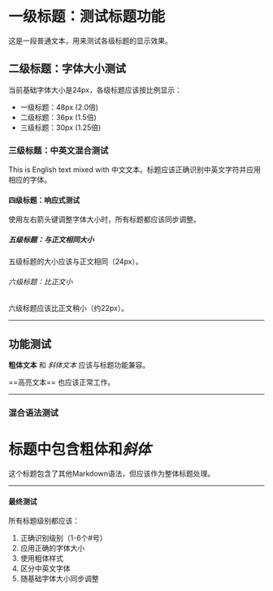 # 一级标题：测试标题功能

这是一段普通文本，用来测试各级标题的显示效果。

## 二级标题：字体大小测试

当前基础字体大小是24px，各级标题应该按比例显示：
- 一级标题：48px (2.0倍)
- 二级标题：36px (1.5倍)
- 三级标题：30px (1.25倍)

### 三级标题：中英文混合测试

This is English text mixed with 中文文本。标题应该正确识别中英文字符并应用相应的字体。

#### 四级标题：响应式测试

使用左右箭头键调整字体大小时，所有标题都应该同步调整。

##### 五级标题：与正文相同大小

五级标题的大小应该与正文相同（24px）。

###### 六级标题：比正文小

六级标题应该比正文稍小（约22px）。

---

## 功能测试

**粗体文本** 和 *斜体文本* 应该与标题功能兼容。

==高亮文本== 也应该正常工作。

---

### 混合语法测试

# 标题中包含**粗体**和*斜体*

这个标题包含了其他Markdown语法，但应该作为整体标题处理。

---

#### 最终测试

所有标题级别都应该：
1. 正确识别级别（1-6个#号）
2. 应用正确的字体大小
3. 使用粗体样式
4. 区分中英文字体
5. 随基础字体大小同步调整 